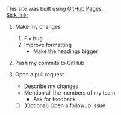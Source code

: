 This site was built using [GitHub Pages](https://pages.github.com/).
<br>
[Sick link](www.google.dk);

1. Make my changes
    1. Fix bug
    2. Improve formatting
        - Make the headings bigger
2. Push my commits to GitHub
3. Open a pull request
    * Describe my changes
    * Mention all the members of my team
        * Ask for feedback

    - [ ] \(Optional) Open a followup issue